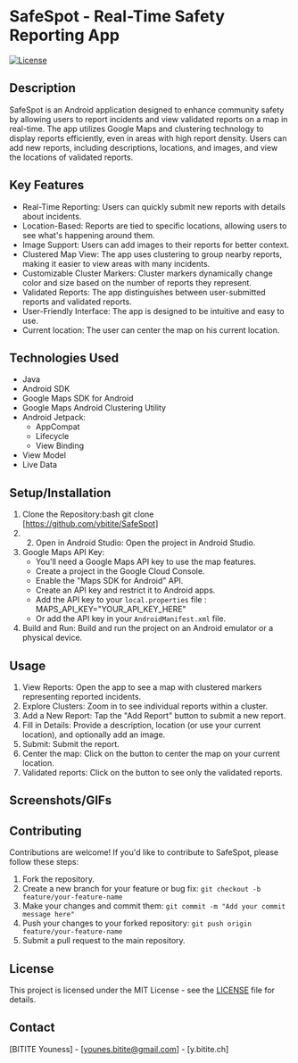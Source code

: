 # SafeSpot - Real-Time Safety Reporting App

[![License](https://img.shields.io/badge/license-Apache%202.0-blue?style=flat-square)](https://github.com/ybitite/SafeSpot/blob/master/LICENSE)
## Description

SafeSpot is an Android application designed to enhance community safety by allowing users to report incidents and view validated reports on a map in real-time. The app utilizes Google Maps and clustering technology to display reports efficiently, even in areas with high report density. Users can add new reports, including descriptions, locations, and images, and view the locations of validated reports.

## Key Features

*   Real-Time Reporting: Users can quickly submit new reports with details about incidents.
*   Location-Based: Reports are tied to specific locations, allowing users to see what's happening around them.
*   Image Support: Users can add images to their reports for better context.
*   Clustered Map View: The app uses clustering to group nearby reports, making it easier to view areas with many incidents.
*   Customizable Cluster Markers: Cluster markers dynamically change color and size based on the number of reports they represent.
*   Validated Reports: The app distinguishes between user-submitted reports and validated reports.
*   User-Friendly Interface: The app is designed to be intuitive and easy to use.
* Current location: The user can center the map on his current location.

## Technologies Used

*   Java
*   Android SDK
*   Google Maps SDK for Android
*   Google Maps Android Clustering Utility
*   Android Jetpack:
    *   AppCompat
    *   Lifecycle
    *   View Binding
* View Model
* Live Data

## Setup/Installation

1.  Clone the Repository:bash git clone [https://github.com/ybitite/SafeSpot]
2.  2.  Open in Android Studio: Open the project in Android Studio.
3.  Google Maps API Key:
    *   You'll need a Google Maps API key to use the map features.
    *   Create a project in the Google Cloud Console.
    *   Enable the "Maps SDK for Android" API.
    *   Create an API key and restrict it to Android apps.
    *   Add the API key to your `local.properties` file : MAPS_API_KEY="YOUR_API_KEY_HERE"
    *   Or add the API key in your `AndroidManifest.xml` file.
4.  Build and Run: Build and run the project on an Android emulator or a physical device.

## Usage

1.  View Reports: Open the app to see a map with clustered markers representing reported incidents.
2.  Explore Clusters: Zoom in to see individual reports within a cluster.
3.  Add a New Report: Tap the "Add Report" button to submit a new report.
4.  Fill in Details: Provide a description, location (or use your current location), and optionally add an image.
5.  Submit: Submit the report.
6. Center the map: Click on the button to center the map on your current location.
7. Validated reports: Click on the button to see only the validated reports.

## Screenshots/GIFs



## Contributing

Contributions are welcome! If you'd like to contribute to SafeSpot, please follow these steps:

1.  Fork the repository.
2.  Create a new branch for your feature or bug fix: `git checkout -b feature/your-feature-name`
3.  Make your changes and commit them: `git commit -m "Add your commit message here"`
4.  Push your changes to your forked repository: `git push origin feature/your-feature-name`
5.  Submit a pull request to the main repository.

## License

This project is licensed under the MIT License - see the [LICENSE](LICENSE) file for details.

## Contact

[BITITE Youness] - [younes.bitite@gmail.com] - [y.bitite.ch]
